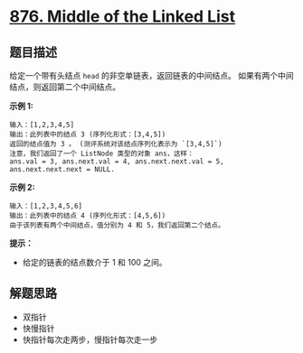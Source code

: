 # [876. Middle of the Linked List](https://leetcode.cn/problems/middle-of-the-linked-list/)

## 题目描述

给定一个带有头结点 `head` 的非空单链表，返回链表的中间结点。
如果有两个中间结点，则返回第二个中间结点。

**示例 1:**

```
输入：[1,2,3,4,5]
输出：此列表中的结点 3 (序列化形式：[3,4,5])
返回的结点值为 3 。 (测评系统对该结点序列化表示为 `[3,4,5]`)
注意，我们返回了一个 ListNode 类型的对象 ans，这样：
ans.val = 3, ans.next.val = 4, ans.next.next.val = 5, ans.next.next.next = NULL.
```

**示例 2:**

```
输入：[1,2,3,4,5,6]
输出：此列表中的结点 4 (序列化形式：[4,5,6])
由于该列表有两个中间结点，值分别为 4 和 5，我们返回第二个结点。
```

**提示：**

- 给定的链表的结点数介于 1 和 100 之间。

## 解题思路

- 双指针
- 快慢指针
- 快指针每次走两步，慢指针每次走一步